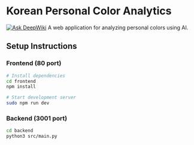 # Korean Personal Color Analytics
[![Ask DeepWiki](https://deepwiki.com/badge.svg)](https://deepwiki.com/NCKU-CSIE-Project-Design/site)
A web application for analyzing personal colors using AI.

## Setup Instructions

### Frontend (80 port)
```bash
# Install dependencies
cd frontend
npm install

# Start development server
sudo npm run dev

```

### Backend (3001 port)

```bash
cd backend
python3 src/main.py
```
